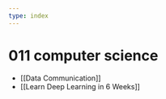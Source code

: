 ```yaml
---
type: index
---
```


# 011 computer science
- [[Data Communication]]
- [[Learn Deep Learning in 6 Weeks]]